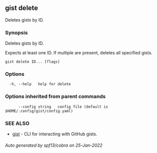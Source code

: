 ## gist delete

Deletes gists by ID.

### Synopsis

Deletes gists by ID.

Expects at least one ID. If multiple are present, deletes all specified gists.

```
gist delete ID... [flags]
```

### Options

```
  -h, --help   help for delete
```

### Options inherited from parent commands

```
      --config string   config file (default is $HOME/.config/gist/config.yaml)
```

### SEE ALSO

* [gist](gist.md)	 - CLI for interacting with GitHub gists.

###### Auto generated by spf13/cobra on 25-Jan-2022

